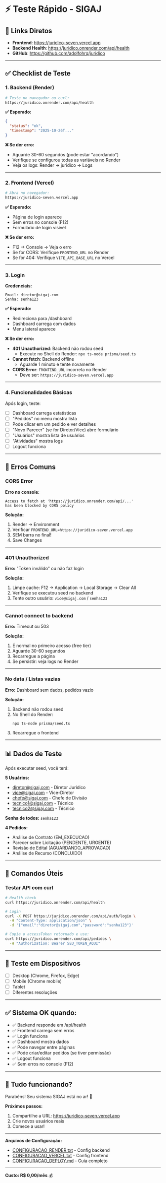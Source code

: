 # ⚡ Teste Rápido - SIGAJ

## 🎯 Links Diretos

- **Frontend**: https://juridico-seven.vercel.app
- **Backend Health**: https://juridico.onrender.com/api/health
- **GitHub**: https://github.com/adolfohrq/juridico

---

## ✅ Checklist de Teste

### 1. Backend (Render)

```bash
# Teste no navegador ou curl:
https://juridico.onrender.com/api/health
```

**✅ Esperado:**
```json
{
  "status": "ok",
  "timestamp": "2025-10-26T..."
}
```

**❌ Se der erro:**
- Aguarde 30-60 segundos (pode estar "acordando")
- Verifique se configurou todas as variáveis no Render
- Veja os logs: Render → juridico → Logs

---

### 2. Frontend (Vercel)

```bash
# Abra no navegador:
https://juridico-seven.vercel.app
```

**✅ Esperado:**
- Página de login aparece
- Sem erros no console (F12)
- Formulário de login visível

**❌ Se der erro:**
- F12 → Console → Veja o erro
- Se for CORS: Verifique `FRONTEND_URL` no Render
- Se for 404: Verifique `VITE_API_BASE_URL` no Vercel

---

### 3. Login

**Credenciais:**
```
Email: diretor@sigaj.com
Senha: senha123
```

**✅ Esperado:**
- Redireciona para /dashboard
- Dashboard carrega com dados
- Menu lateral aparece

**❌ Se der erro:**
- **401 Unauthorized**: Backend não rodou seed
  - Execute no Shell do Render: `npx ts-node prisma/seed.ts`
- **Cannot fetch**: Backend offline
  - Aguarde 1 minuto e tente novamente
- **CORS Error**: `FRONTEND_URL` incorreta no Render
  - Deve ser: `https://juridico-seven.vercel.app`

---

### 4. Funcionalidades Básicas

Após login, teste:

- [ ] Dashboard carrega estatísticas
- [ ] "Pedidos" no menu mostra lista
- [ ] Pode clicar em um pedido e ver detalhes
- [ ] "Novo Parecer" (se for Diretor/Vice) abre formulário
- [ ] "Usuários" mostra lista de usuários
- [ ] "Atividades" mostra logs
- [ ] Logout funciona

---

## 🐛 Erros Comuns

### CORS Error

**Erro no console:**
```
Access to fetch at 'https://juridico.onrender.com/api/...'
has been blocked by CORS policy
```

**Solução:**
1. Render → Environment
2. Verificar `FRONTEND_URL=https://juridico-seven.vercel.app`
3. SEM barra no final!
4. Save Changes

---

### 401 Unauthorized

**Erro:** "Token inválido" ou não faz login

**Solução:**
1. Limpe cache: F12 → Application → Local Storage → Clear All
2. Verifique se executou seed no backend
3. Tente outro usuário: `vice@sigaj.com` / `senha123`

---

### Cannot connect to backend

**Erro:** Timeout ou 503

**Solução:**
1. É normal no primeiro acesso (free tier)
2. Aguarde 30-60 segundos
3. Recarregue a página
4. Se persistir: veja logs no Render

---

### No data / Listas vazias

**Erro:** Dashboard sem dados, pedidos vazio

**Solução:**
1. Backend não rodou seed
2. No Shell do Render:
   ```bash
   npx ts-node prisma/seed.ts
   ```
3. Recarregue o frontend

---

## 📊 Dados de Teste

Após executar seed, você terá:

**5 Usuários:**
- diretor@sigaj.com - Diretor Jurídico
- vice@sigaj.com - Vice-Diretor
- chefe@sigaj.com - Chefe de Divisão
- tecnico1@sigaj.com - Técnico
- tecnico2@sigaj.com - Técnico

**Senha de todos:** `senha123`

**4 Pedidos:**
- Análise de Contrato (EM_EXECUCAO)
- Parecer sobre Licitação (PENDENTE, URGENTE)
- Revisão de Edital (AGUARDANDO_APROVACAO)
- Análise de Recurso (CONCLUIDO)

---

## 🔧 Comandos Úteis

### Testar API com curl

```bash
# Health check
curl https://juridico.onrender.com/api/health

# Login
curl -X POST https://juridico.onrender.com/api/auth/login \
  -H "Content-Type: application/json" \
  -d '{"email":"diretor@sigaj.com","password":"senha123"}'

# Copie o accessToken retornado e use:
curl https://juridico.onrender.com/api/pedidos \
  -H "Authorization: Bearer SEU_TOKEN_AQUI"
```

---

## 📱 Teste em Dispositivos

- [ ] Desktop (Chrome, Firefox, Edge)
- [ ] Mobile (Chrome mobile)
- [ ] Tablet
- [ ] Diferentes resoluções

---

## ✅ Sistema OK quando:

- ✅ Backend responde em /api/health
- ✅ Frontend carrega sem erros
- ✅ Login funciona
- ✅ Dashboard mostra dados
- ✅ Pode navegar entre páginas
- ✅ Pode criar/editar pedidos (se tiver permissão)
- ✅ Logout funciona
- ✅ Sem erros no console (F12)

---

## 🎉 Tudo funcionando?

Parabéns! Seu sistema SIGAJ está no ar! 🚀

**Próximos passos:**
1. Compartilhe a URL: https://juridico-seven.vercel.app
2. Crie novos usuários reais
3. Comece a usar!

---

**Arquivos de Configuração:**
- [CONFIGURACAO_RENDER.txt](CONFIGURACAO_RENDER.txt) - Config backend
- [CONFIGURACAO_VERCEL.txt](CONFIGURACAO_VERCEL.txt) - Config frontend
- [CONFIGURACAO_DEPLOY.md](CONFIGURACAO_DEPLOY.md) - Guia completo

---

**Custo: R$ 0,00/mês** 💰

